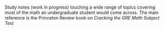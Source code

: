 Study notes (work in progress) touching a wide range of topics covering most of the math an undergraduate student would come across. 
The main reference is the Princeton Review book on *Cracking the GRE Math Subject Test*
